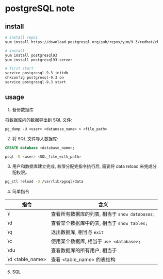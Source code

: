 # postgreSQL note

## install

```bash
# install repos
yum install https://download.postgresql.org/pub/repos/yum/9.3/redhat/rhel-6-x86_64/pgdg-redhat93-9.3-2.noarch.rpm
```

```bash
# install
yum install postgresql93
yum install postgresql93-server
```

```bash
# first start
service postgresql-9.3 initdb
chkconfig postgresql-9.3 on
service postgresql-9.3 start
```

## usage

1. 备份数据库

将数据库内的数据导出到 SQL 文件:  

```shell
pg_dump -U <user> <datanase_name> > <file_path>
```

2. 将 SQL 文件导入数据库:  

```SQL
CREATE database <database_name>;
```

```bash
psql -U <user> <SQL_file_with_path>
```

3. 用户和数据库建立完成, 权限分配完指令执行后, 需要将 data reload 来完成分配权限。

```bash
pg_ctl reload -D /var/lib/pgsql/data
```

4. 简单指令

指令 | 含义
---|---
\l | 查看所有数据库的列表, 相当于 ```show databases;```
\d | 查看某个数据库中的表, 相当于 ```show tables;```
\q | 退出数据库, 相当与 ```exit```
\c | 使用某个数据库, 相当于 ```use <database>;```
\du | 查看数据库的所有用户, 相当于 ``` ```
\d <table_name> | 查看 <table_name> 的表结构

5. SQL
